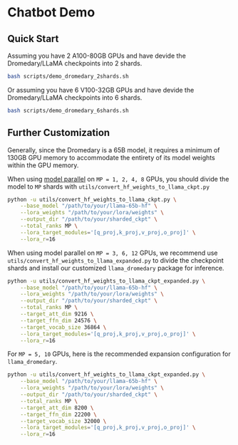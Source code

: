 # Chatbot Demo

## Quick Start

Assuming you have 2 A100-80GB GPUs and have devide the Dromedary/LLaMA checkpoints into 2 shards.
```bash
bash scripts/demo_dromedary_2shards.sh
```

Or assuming you have 6 V100-32GB GPUs and have devide the Dromedary/LLaMA checkpoints into 6 shards.
```bash
bash scripts/demo_dromedary_6shards.sh
```

## Further Customization

Generally, since the Dromedary is a 65B model, it requires a minimum of 130GB GPU memory to accommodate the entirety of its model weights within the GPU memory.

When using [model parallel](https://github.com/facebookresearch/fairscale/tree/main/fairscale/nn/model_parallel) on `MP = 1, 2, 4, 8` GPUs, you should divide the model to `MP` shards with `utils/convert_hf_weights_to_llama_ckpt.py`

```bash
python -u utils/convert_hf_weights_to_llama_ckpt.py \
    --base_model "/path/to/your/llama-65b-hf" \
    --lora_weights "/path/to/your/lora/weights" \
    --output_dir "/path/to/your/sharded_ckpt" \
    --total_ranks MP \
    --lora_target_modules='[q_proj,k_proj,v_proj,o_proj]' \
    --lora_r=16
```

When using model parallel on `MP = 3, 6, 12` GPUs, we recommend use `utils/convert_hf_weights_to_llama_expanded.py` to divide the checkpoint shards and install our customized `llama_dromedary` package for inference.

```bash
python -u utils/convert_hf_weights_to_llama_ckpt_expanded.py \
    --base_model "/path/to/your/llama-65b-hf" \
    --lora_weights "/path/to/your/lora/weights" \
    --output_dir "/path/to/your/sharded_ckpt" \
    --total_ranks MP \
    --target_att_dim 9216 \
    --target_ffn_dim 24576 \
    --target_vocab_size 36864 \
    --lora_target_modules='[q_proj,k_proj,v_proj,o_proj]' \
    --lora_r=16
```

For `MP = 5, 10` GPUs, here is the recommended expansion configuration for `llama_dromedary`.

```bash
python -u utils/convert_hf_weights_to_llama_ckpt_expanded.py \
    --base_model "/path/to/your/llama-65b-hf" \
    --lora_weights "/path/to/your/lora/weights" \
    --output_dir "/path/to/your/sharded_ckpt" \
    --total_ranks MP \
    --target_att_dim 8200 \
    --target_ffn_dim 22200 \
    --target_vocab_size 32000 \
    --lora_target_modules='[q_proj,k_proj,v_proj,o_proj]' \
    --lora_r=16
```
